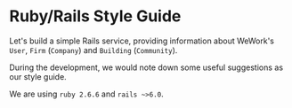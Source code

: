 # Ruby/Rails Style Guide

Let's build a simple Rails service, providing information about WeWork's `User`, `Firm` (`Company`) and `Building` (`Community`).

During the development, we would note down some useful suggestions as our style guide.

We are using `ruby 2.6.6` and `rails ~>6.0`.
